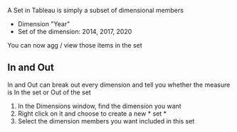 A Set in Tableau is simply a subset of dimensional members
* Dimension "Year"
* Set of the dimension: 2014, 2017, 2020

You can now agg / view those items in the set

## In and Out

In and Out can break out every dimension and tell you whether the measure is In the set or Out of the set

1. In the Dimensions window, find the dimension you want
2. Right click on it and choose to create a new * set *
3. Select the dimension members you want included in this set

